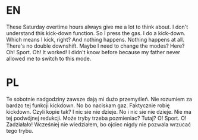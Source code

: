# EN

These Saturday overtime hours always give me a lot to think about. I don't understand this kick-down function. So I press the gas. I do a kick-down. Which means I kick, right? And nothing happens. Nothing happens at all. There's no double downshift. Maybe I need to change the modes? Here? Oh! Sport. Oh! It worked! I didn't know before because my father never allowed me to switch to this mode.

# PL

Te sobotnie nadgodziny zawsze dają mi dużo przemyśleń. Nie rozumiem za bardzo tej funkcji kickdown. No bo naciskam gaz. Faktycznie robię kickdown. Czyli kopie tak? I nic sie nie dzieje. No i nic sie nie dzieje. Nie ma tej podwójnej redukcji. Może tryby trzeba pozmieniac? Tutaj? O! Sport. O! Zadziałało! Wcześniej nie wiedziałem, bo ojciec nigdy nie pozwala wrzucać tego trybu.